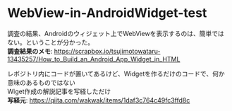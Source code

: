# WebView-in-AndroidWidget-test
調査の結果、Androidのウィジェット上でWebViewを表示するのは、簡単ではない。ということが分かった。  
**調査結果のメモ**: https://scrapbox.io/tsujimotowataru-13435257/How_to_Build_an_Android_App_Widget_in_HTML  
  
レポジトリ内にコードが置いてあるけど、Widgetを作るだけのコードで、何か意味のあるものではない  
Wiget作成の解説記事を写経しただけ  
**写経元**: https://qiita.com/wakwak/items/1daf3c764c49fc3ffd8c  
